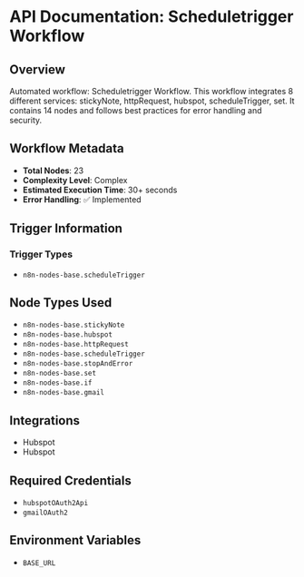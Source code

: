 # API Documentation: Scheduletrigger Workflow

## Overview
Automated workflow: Scheduletrigger Workflow. This workflow integrates 8 different services: stickyNote, httpRequest, hubspot, scheduleTrigger, set. It contains 14 nodes and follows best practices for error handling and security.

## Workflow Metadata
- **Total Nodes**: 23
- **Complexity Level**: Complex
- **Estimated Execution Time**: 30+ seconds
- **Error Handling**: ✅ Implemented

## Trigger Information
### Trigger Types
- `n8n-nodes-base.scheduleTrigger`

## Node Types Used
- `n8n-nodes-base.stickyNote`
- `n8n-nodes-base.hubspot`
- `n8n-nodes-base.httpRequest`
- `n8n-nodes-base.scheduleTrigger`
- `n8n-nodes-base.stopAndError`
- `n8n-nodes-base.set`
- `n8n-nodes-base.if`
- `n8n-nodes-base.gmail`

## Integrations
- Hubspot
- Hubspot

## Required Credentials
- `hubspotOAuth2Api`
- `gmailOAuth2`

## Environment Variables
- `BASE_URL`
